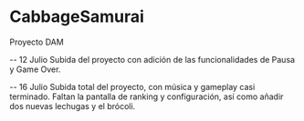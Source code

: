# CabbageSamurai
Proyecto DAM

-- 12 Julio
Subida del proyecto con adición de las funcionalidades de Pausa y Game Over.

-- 16 Julio
Subida total del proyecto, con música y gameplay casi terminado.
Faltan la pantalla de ranking y configuración, así como añadir dos nuevas lechugas y el brócoli.